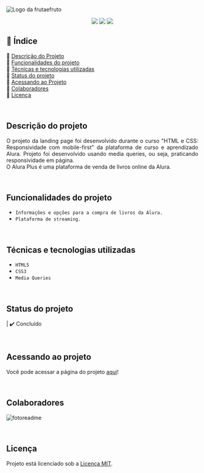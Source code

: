 ![Logo da frutaefruto](https://user-images.githubusercontent.com/86852698/182039029-4bc30141-6a7c-4ea3-ac52-c928a618cd5b.jpg)


<p align="center">
  <img src="http://img.shields.io/static/v1?label=STATUS&message=finished&color=GREEN&style=for-the-badge"/>
  <img src="http://img.shields.io/static/v1?label=responsive&message=yes&color=GREEN&style=for-the-badge"/>
  <img src="http://img.shields.io/static/v1?label=future%20modifications&message=no&color=orange&style=for-the-badge"/>
</p>


## 📎 Índice 
🔹 [Descrição do Projeto](#descrição-do-projeto)<br>
🔹 [Funcionalidades do projeto](#funcionalidades-do-projeto)<br>
🔹 [Técnicas e tecnologias utilizadas](#técnicas-e-tecnologias-utilizadas)<br>
🔹 [Status do projeto](#status-do-projeto)<br>
🔹 [Acessando ao Projeto](#acessando-ao-projeto)<br>
🔹 [Colaboradores](#colaboradores)<br>
🔹 [Licença](#licença)<br>

<br>

## Descrição do projeto 
<p align="justify">
  O projeto da landing page foi desenvolvido durante o curso "HTML e CSS: Responsividade com mobile-first" da plataforma de curso e aprendizado Alura. Projeto foi desenvolvido usando media queries, ou seja, praticando responsividade em página.
  <br>
O Alura Plus é uma plataforma de venda de livros online da Alura.
</p>

<br>

##  Funcionalidades do projeto
- ``Informações e opções para a compra de livros da Alura.``
- ``Plataforma de streaming.``

<br>

## Técnicas e tecnologias utilizadas
- ``HTML5``
- ``CSS3``
- ``Media Queries``

<br>

## Status do projeto
| ✔️ Concluído

<br>

## Acessando ao projeto
Você pode acessar a página do projeto [aqui](https://aluraplus-nine.vercel.app/)!

<br>

## Colaboradores
![fotoreadme](https://user-images.githubusercontent.com/86852698/182039502-6732fd18-962f-4ed8-8a9f-e5913ee1e0e3.jpg)

<br>

## Licença
Projeto está licenciado sob a [Licença MIT](https://github.com/gui-lirasilva/Edige-POO/tree/master/src).
